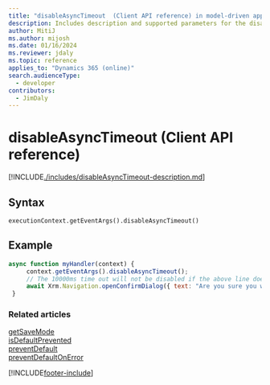 ```yaml
---
title: "disableAsyncTimeout  (Client API reference) in model-driven apps"
description: Includes description and supported parameters for the disableAsyncTimeout method.
author: MitiJ
ms.author: mijosh
ms.date: 01/16/2024
ms.reviewer: jdaly
ms.topic: reference
applies_to: "Dynamics 365 (online)"
search.audienceType: 
  - developer
contributors:
  - JimDaly
---
```

# disableAsyncTimeout (Client API reference)

[!INCLUDE[./includes/disableAsyncTimeout-description.md](./includes/disableAsyncTimeout-description.md)]

## Syntax

`executionContext.getEventArgs().disableAsyncTimeout()`

## Example

```javascript
async function myHandler(context) {  
     context.getEventArgs().disableAsyncTimeout();
     // The 10000ms time out will not be disabled if the above line does not come before all async awaits
     await Xrm.Navigation.openConfirmDialog({ text: "Are you sure you want to save?" });
 }
```


### Related articles

[getSaveMode](getSaveMode.md)  
[isDefaultPrevented](isDefaultPrevented.md)   
[preventDefault](preventDefault.md)   
[preventDefaultOnError](preventDefaultOnError.md)

[!INCLUDE[footer-include](../../../../../includes/footer-banner.md)]
